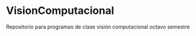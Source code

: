 VisionComputacional
===================

Repositorio para programas de clase visión computacional octavo semestre